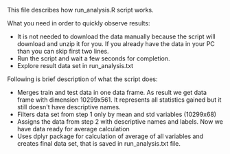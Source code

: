 This file describes how run_analysis.R script works.

What you need in order to quickly observe results:

* It is not needed to download the data manually because the script will download and unzip it for you.
  If you already have the data in your PC than you can skip first two lines.
* Run the script and wait a few seconds for completion.
* Explore result data set in run_analysis.txt

Following is brief description of what the script does:

* Merges train and test data in one data frame. As result we get data frame with dimension 10299x561.
  It represents all statistics gained but it still doesn't have descriptive names.
* Filters data set from step 1 only by mean and std variables (10299x68)
* Assigns the data from step 2 with descriptive names and labels. Now we have data ready for average calculation
* Uses dplyr package for calculation of average of all variables and creates final data set, that is saved in run_analysis.txt file.
